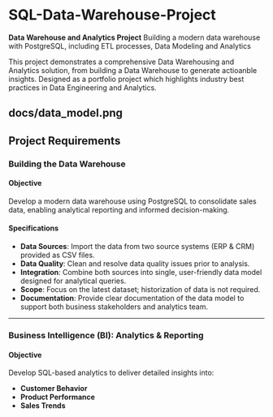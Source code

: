 # SQL-Data-Warehouse-Project

**Data Warehouse and Analytics Project**
Building a modern data warehouse with PostgreSQL, including ETL processes, Data Modeling and Analytics

This project demonstrates a comprehensive Data Warehousing and Analytics solution, from building a Data Warehouse to generate actioanble insights. Designed as a portfolio project which highlights industry best practices in Data Engineering and Analytics.

docs/data_model.png
---

## Project Requirements

### Building the Data Warehouse

#### Objective 
Develop a modern data warehouse using PostgreSQL to consolidate sales data, enabling analytical reporting and informed decision-making.

#### Specifications
- **Data Sources**: Import the data from two source systems (ERP & CRM) provided as CSV files.
- **Data Quality**: Clean and resolve data quality issues prior to analysis.
- **Integration**: Combine both sources into single, user-friendly data model designed for analytical queries.
- **Scope**: Focus on the latest dataset; historization of data is not required.
- **Documentation**: Provide clear documentation of the data model to support both business stakeholders and analytics team.

---

### Business Intelligence (BI): Analytics & Reporting

#### Objective
Develop SQL-based analytics to deliver detailed insights into:
- **Customer Behavior**
- **Product Performance**
- **Sales Trends**
